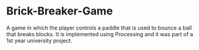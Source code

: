 # Brick-Breaker-Game

A game in which the player controls a paddle that is used to bounce a ball that breaks blocks. It is implemented using Processing and it was part of a 1st year university project.
